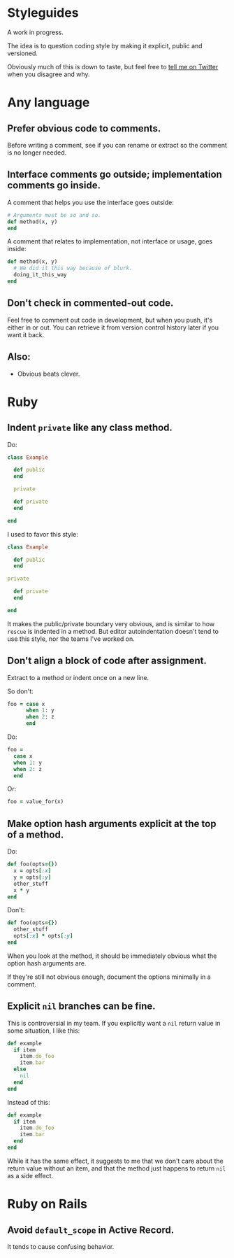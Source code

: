 # Styleguides

A work in progress.

The idea is to question coding style by making it explicit, public and versioned.

Obviously much of this is down to taste, but feel free to [tell me on Twitter](http://twitter.com/henrik) when you disagree and why.


# Any language


## Prefer obvious code to comments.

Before writing a comment, see if you can rename or extract so the comment is no longer needed.


## Interface comments go outside; implementation comments go inside.

A comment that helps you use the interface goes outside:

```ruby
# Arguments must be so and so.
def method(x, y)
end
```

A comment that relates to implementation, not interface or usage, goes inside:

```ruby
def method(x, y)
  # We did it this way because of blurk.
  doing_it_this_way
end
```


## Don't check in commented-out code.

Feel free to comment out code in development, but when you push, it's either in or out. You can retrieve it from version control history later if you want it back.

## Also:

* Obvious beats clever.


# Ruby


## Indent `private` like any class method.

Do:

```ruby
class Example

  def public
  end

  private

  def private
  end

end
```

I used to favor this style:

```ruby
class Example

  def public
  end

private

  def private
  end

end
```

It makes the public/private boundary very obvious, and is similar to how `rescue` is indented in a method. But editor autoindentation doesn't tend to use this style, nor the teams I've worked on.


## Don't align a block of code after assignment.

Extract to a method or indent once on a new line.

So don't:

```ruby
foo = case x
      when 1: y
      when 2: z
      end
```

Do:

```ruby
foo =
  case x
  when 1: y
  when 2: z
  end
```

Or:

```ruby
foo = value_for(x)
```


## Make option hash arguments explicit at the top of a method.

Do:

```ruby
def foo(opts={})
  x = opts[:x]
  y = opts[:y]
  other_stuff
  x * y
end
```

Don't:

```ruby
def foo(opts={})
  other_stuff
  opts[:x] * opts[:y]
end
```

When you look at the method, it should be immediately obvious what the option hash arguments are.

If they're still not obvious enough, document the options minimally in a comment.


## Explicit `nil` branches can be fine.

This is controversial in my team. If you explicitly want a `nil` return value in some situation, I like this:

```ruby
def example
  if item
    item.do_foo
    item.bar
  else
    nil
  end
end
```

Instead of this:

```ruby
def example
  if item
    item.do_foo
    item.bar
  end
end
```

While it has the same effect, it suggests to me that we don't care about the return value without an item, and that the method just happens to return `nil` as a side effect.


# Ruby on Rails


## Avoid `default_scope` in Active Record.

It tends to cause confusing behavior.
